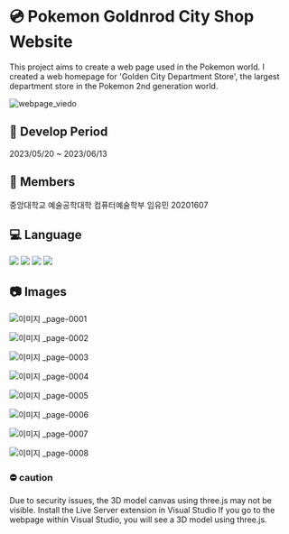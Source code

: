 #  :cd: Pokemon Goldnrod City Shop Website 

This project aims to create a web page used in the Pokemon world. I created a web homepage for 'Golden City Department Store', the largest department store in the Pokemon 2nd generation world.

![webpage_viedo](https://github.com/imyoumin/pokemon-shop-webpage/assets/69343466/987f7a63-b8e3-4bff-be6b-4cb41ba3494e)

##  :calendar: Develop Period
2023/05/20 ~ 2023/06/13

## :runner: Members
중앙대학교 예술공학대학 컴퓨터예술학부 임유민 20201607 

## :computer: Language
  <img src="https://img.shields.io/badge/html5-E34F26.svg?style=for-the-badge&logo=html5&logoColor=white" />
  <img src="https://img.shields.io/badge/css3-1572B6.svg?style=for-the-badge&logo=css3&logoColor=white" />
  <img src="https://img.shields.io/badge/Javascript-F7DF1E.svg?style=for-the-badge&logo=javascript&logoColor=black" />
  <img src="https://img.shields.io/badge/Three.js-000000.svg?style=for-the-badge&logo=Threedotjs&logoColor=black" />

## :camera: Images
![이미지 _page-0001](https://github.com/imyoumin/pokemon-shop-webpage/assets/69343466/bdb26be4-1723-45b8-bb6e-647ca96dd0c8)

![이미지 _page-0002](https://github.com/imyoumin/pokemon-shop-webpage/assets/69343466/c46eef83-a3ba-43e2-a34e-b8df159b3cfb)

![이미지 _page-0003](https://github.com/imyoumin/pokemon-shop-webpage/assets/69343466/7030d7ce-2fa8-4d6c-92fe-62bce9f488ba)

![이미지 _page-0004](https://github.com/imyoumin/pokemon-shop-webpage/assets/69343466/db57e47f-2a01-437f-81e1-dbe6823b9c42)

![이미지 _page-0005](https://github.com/imyoumin/pokemon-shop-webpage/assets/69343466/a7ebc442-9577-4c07-9577-359bbc213cf1)

![이미지 _page-0006](https://github.com/imyoumin/pokemon-shop-webpage/assets/69343466/fea9b509-7833-491a-9bde-4dda82af956d)

![이미지 _page-0007](https://github.com/imyoumin/pokemon-shop-webpage/assets/69343466/618216f6-9990-403e-94de-43de6b6c0852)

![이미지 _page-0008](https://github.com/imyoumin/pokemon-shop-webpage/assets/69343466/4d9a4f4e-c80d-462f-a7f4-5222bfdd3763)


###  :no_entry: caution
Due to security issues, the 3D model canvas using three.js may not be visible.
Install the Live Server extension in Visual Studio
If you go to the webpage within Visual Studio, you will see a 3D model using three.js.
